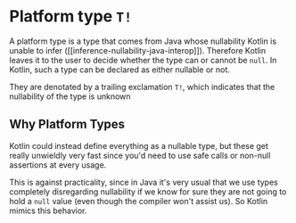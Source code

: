 # Platform type `T!`
A platform type is a type that comes from Java whose nullability Kotlin is unable to infer ([[inference-nullability-java-interop]]). Therefore Kotlin leaves it to the user to decide whether the type can or cannot be `null`. In Kotlin, such a type can be declared as either nullable or not. 

They are denotated by a trailing exclamation `T!`, which indicates that the nullability of the type is unknown

## Why Platform Types
Kotlin could instead define everything as a nullable type, but these get really unwieldly very fast since you'd need to use safe calls or non-null assertions at every usage.

This is against practicality, since in Java it's very usual that we use types completely disregarding nullability if we know for sure they are not going to hold a `null` value (even though the compiler won't assist us). So Kotlin mimics this behavior.
